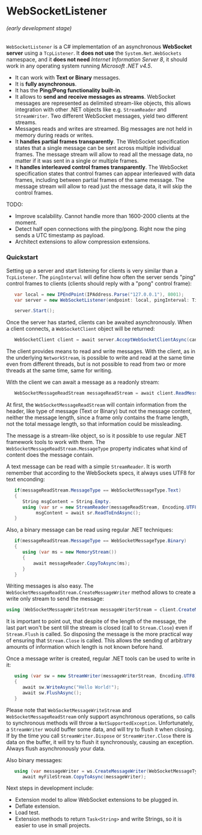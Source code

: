 WebSocketListener 
=================

###### (early development stage)

`WebSocketListener` is a C# implementation of an asynchronous **WebSocket server** using a `TcpListener`. It **does not use** the `System.Net.WebSockets` namespace, and it **does not need** *Internet Information Server 8*, it should work in any operating system running *Microsoft .NET v4.5*.

 * It can work with **Text or Binary** messages.
 * It is **fully asynchronous**. 
 * It has the **Ping/Pong functionality built-in**.
 * It allows to **send and receive messages as streams**. WebSocket messages are represented as delimited stream-like objects, this allows integration with other .NET objects like e.g. `StreamReader` and `StreamWriter`. Two different WebSocket messages, yield two different streams.
 * Messages reads and writes are streamed. Big messages are not held in memory during reads or writes.
 * It **handles partial frames transparently**. The WebSocket specification states that a single message can be sent across multiple individual frames. The message stream will allow to read all the message data, no matter if it was sent in a single or multiple frames.
 * It **handles interleaved control frames transparently**. The WebSocket specification states that control frames can appear interleaved with data frames, including between partial frames of the same message. The message stream will allow to read just the message data, it will skip the control frames.

TODO:
 * Improve scalability. Cannot handle more than 1600-2000 clients at the moment.
 * Detect half open connections with the ping/pong. Right now the ping sends a UTC timestamp as payload.
 * Architect extensions to allow compression extensions.

 ### Quickstart

Setting up a server and start listening for clients is very similar than a `TcpListener`. The `pingInterval` will define how often the server sends "ping" control frames to clients (clients should reply with a "pong" control frame):

```cs
   var local = new IPEndPoint(IPAddress.Parse("127.0.0.1"), 8001);
   var server = new WebSocketListener(endpoint: local, pingInterval: TimeSpan.FromSeconds(2));

   server.Start();
```
   
Once the server has started, clients can be awaited asynchronously. When a client connects, a `WebSocketClient` object will be returned:

```cs
   WebSocketClient client = await server.AcceptWebSocketClientAsync(cancellationToken);
```

The client provides means to read and write messages. With the client, as in the underlying `NetworkStream`, is possible to write and read at the same time even from different threads, but is not possible to read from two or more threads at the same time, same for writing.

With the client we can await a message as a readonly stream:

```cs
   WebSocketMessageReadStream messageReadStream = await client.ReadMessageAsync(cancellationToken);
```

At first, the `WebSocketMessageReadStream` will contain information from the header, like type of message (Text or Binary) but not the message content, neither the message length, since a frame only contains the frame length, not the total message length, so that information could be missleading.

The message is a stream-like object, so is it possible to use regular .NET framework tools to work with them. The `WebSocketMessageReadStream.MessageType` property indicates what kind of content does the message contain. 

A text message can be read with a simple `StreamReader`.  It is worth remember that according to the WebSockets specs, it always uses UTF8 for text enconding:

```cs
   if(messageReadStream.MessageType == WebSocketMessageType.Text)
   {
      String msgContent = String.Empty.
      using (var sr = new StreamReader(messageReadStream, Encoding.UTF8))
           msgContent = await sr.ReadToEndAsync();
   }
```

Also, a binary message can be read using regular .NET techniques:

```cs
   if(messageReadStream.MessageType == WebSocketMessageType.Binary)
   {
      using (var ms = new MemoryStream())
      {
          await messageReader.CopyToAsync(ms);
      }
   }
```

Writing messages is also easy. The `WebSocketMessageReadStream.CreateMessageWriter` method allows to create a write only stream to send the message:

```cs
using (WebSocketMessageWriteStream messageWriterStream = client.CreateMessageWriter(WebSocketMessageType.Text))
```

It is important to point out, that despite of the length of the message, the last part won't be sent till the stream is closed (call to `Stream.Close`) even if `Stream.Flush` is called. So disposing the message is the more practical way of ensuring that `Stream.Close` is called. This allows the sending of arbitrary amounts of information which length is not known before hand.

Once a message writer is created, regular .NET tools can be used to write in it:

```cs
   using (var sw = new StreamWriter(messageWriterStream, Encoding.UTF8))
   {
      await sw.WriteAsync("Hello World!");
      await sw.FlushAsync();
   }
```    

Please note that `WebSocketMessageWriteStream` and `WebSocketMessageReadStream` only support asynchronous operations, so calls to synchronous methods will throw a `NotSupportedException`.  Unfortunately, a `StreamWriter` would buffer some data, and will try to flush it when closing. If by the time you call `StreamWriter.Dispose` or `StreamWriter.Close` there is data on the buffer, it will try to flush it synchronously, causing an exception. Always flush asynchronously your data.

Also binary messages:

```cs
   using (var messageWriter = ws.CreateMessageWriter(WebSocketMessageType.Binary))
      await myFileStream.CopyToAsync(messageWriter);
```
   
Next steps in development include:

 * Extension model to allow WebSocket extensions to be plugged in.
 * Deflate extension.
 * Load test.
 * Extension methods to return `Task<String>` and write Strings, so it is easier to use in small projects.
   

